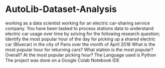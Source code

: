 # AutoLib-Dataset-Analysis
working as a data scientist working for an electric car-sharing service company. You have been tasked to process stations data to understand electric car usage over time by solving for the following research question;
Identify the most popular hour of the day for picking up a shared electric car (Bluecar) in the city of Paris over the month of April 2018
What is the most popular hour for returning cars?
What station is the most popular? Overall? At the most popular picking hour?
The Language used is Python
The project was done on a Google Colab Notebook IDE
